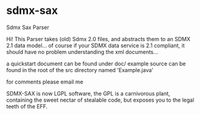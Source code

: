 sdmx-sax
========

Sdmx Sax Parser

Hi!
This Parser takes (old) Sdmx 2.0 files, and abstracts them to an SDMX 2.1 data model...
of course if your SDMX data service is 2.1 compliant, it should have no problem
understanding the xml documents...

a quickstart document can be found under doc/
example source can be found in the root of the src directory
named 'Example.java'

for comments please email me <jsg at internode.on.net>

SDMX-SAX is now LGPL software, the GPL is a carnivorous plant, containing the sweet nectar
of stealable code, but exposes you to the legal teeth of the EFF.
